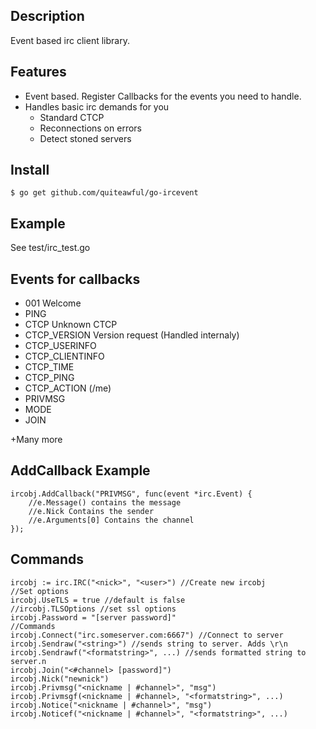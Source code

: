 Description
-----------

Event based irc client library.


Features
--------
* Event based. Register Callbacks for the events you need to handle.
* Handles basic irc demands for you
	* Standard CTCP
	* Reconnections on errors
	* Detect stoned servers

Install
-------
	$ go get github.com/quiteawful/go-ircevent

Example
-------
See test/irc_test.go

Events for callbacks
--------------------
* 001 Welcome
* PING
* CTCP Unknown CTCP
* CTCP_VERSION Version request (Handled internaly)
* CTCP_USERINFO
* CTCP_CLIENTINFO
* CTCP_TIME
* CTCP_PING
* CTCP_ACTION (/me)
* PRIVMSG
* MODE
* JOIN

+Many more


AddCallback Example
-------------------
	ircobj.AddCallback("PRIVMSG", func(event *irc.Event) {
		//e.Message() contains the message
		//e.Nick Contains the sender
		//e.Arguments[0] Contains the channel
	});

Commands
--------
	ircobj := irc.IRC("<nick>", "<user>") //Create new ircobj
	//Set options
	ircobj.UseTLS = true //default is false
	//ircobj.TLSOptions //set ssl options
	ircobj.Password = "[server password]"
	//Commands
	ircobj.Connect("irc.someserver.com:6667") //Connect to server
	ircobj.Sendraw("<string>") //sends string to server. Adds \r\n
	ircobj.Sendrawf("<formatstring>", ...) //sends formatted string to server.n
	ircobj.Join("<#channel> [password]") 
	ircobj.Nick("newnick") 
	ircobj.Privmsg("<nickname | #channel>", "msg")
	ircobj.Privmsgf(<nickname | #channel>, "<formatstring>", ...)
	ircobj.Notice("<nickname | #channel>", "msg")
	ircobj.Noticef("<nickname | #channel>", "<formatstring>", ...)

